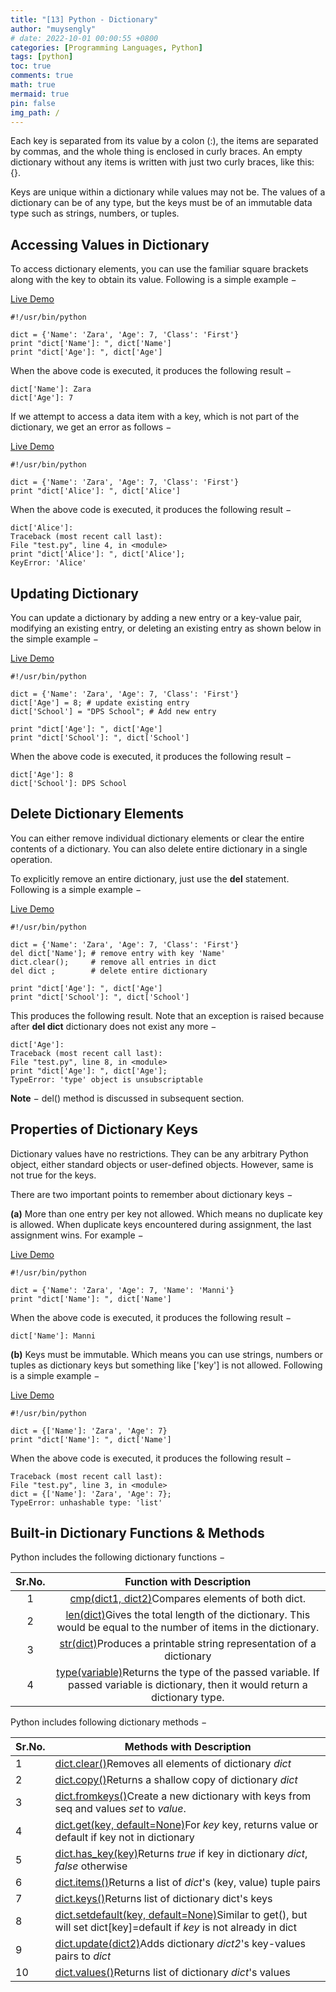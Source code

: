 ```yaml
---
title: "[13] Python - Dictionary"
author: "muysengly"
# date: 2022-10-01 00:00:55 +0800
categories: [Programming Languages, Python]
tags: [python]
toc: true
comments: true
math: true
mermaid: true
pin: false
img_path: /
---
```


Each key is separated from its value by a colon (:), the items are separated by commas, and the whole thing is enclosed in curly braces. An empty dictionary without any items is written with just two curly braces, like this: {}.

Keys are unique within a dictionary while values may not be. The values of a dictionary can be of any type, but the keys must be of an immutable data type such as strings, numbers, or tuples.

## Accessing Values in Dictionary

To access dictionary elements, you can use the familiar square brackets along with the key to obtain its value. Following is a simple example −

[ Live Demo](http://tpcg.io/KTBDvD)

```
#!/usr/bin/python

dict = {'Name': 'Zara', 'Age': 7, 'Class': 'First'}
print "dict['Name']: ", dict['Name']
print "dict['Age']: ", dict['Age']
```

When the above code is executed, it produces the following result −

```
dict['Name']: Zara
dict['Age']: 7
```

If we attempt to access a data item with a key, which is not part of the dictionary, we get an error as follows −

[ Live Demo](http://tpcg.io/pzUOPx)

```
#!/usr/bin/python

dict = {'Name': 'Zara', 'Age': 7, 'Class': 'First'}
print "dict['Alice']: ", dict['Alice']
```

When the above code is executed, it produces the following result −

```
dict['Alice']:
Traceback (most recent call last):
File "test.py", line 4, in <module>
print "dict['Alice']: ", dict['Alice'];
KeyError: 'Alice'
```

## Updating Dictionary

You can update a dictionary by adding a new entry or a key-value pair, modifying an existing entry, or deleting an existing entry as shown below in the simple example −

[ Live Demo](http://tpcg.io/porcg2)

```
#!/usr/bin/python

dict = {'Name': 'Zara', 'Age': 7, 'Class': 'First'}
dict['Age'] = 8; # update existing entry
dict['School'] = "DPS School"; # Add new entry

print "dict['Age']: ", dict['Age']
print "dict['School']: ", dict['School']
```

When the above code is executed, it produces the following result −

```
dict['Age']: 8
dict['School']: DPS School
```

## Delete Dictionary Elements

You can either remove individual dictionary elements or clear the entire contents of a dictionary. You can also delete entire dictionary in a single operation.

To explicitly remove an entire dictionary, just use the **del** statement. Following is a simple example −

[ Live Demo](http://tpcg.io/mbvT73)

```
#!/usr/bin/python

dict = {'Name': 'Zara', 'Age': 7, 'Class': 'First'}
del dict['Name']; # remove entry with key 'Name'
dict.clear();     # remove all entries in dict
del dict ;        # delete entire dictionary

print "dict['Age']: ", dict['Age']
print "dict['School']: ", dict['School']
```

This produces the following result. Note that an exception is raised because after **del dict** dictionary does not exist any more −

```
dict['Age']:
Traceback (most recent call last):
File "test.py", line 8, in <module>
print "dict['Age']: ", dict['Age'];
TypeError: 'type' object is unsubscriptable
```

**Note** − del() method is discussed in subsequent section.

## Properties of Dictionary Keys

Dictionary values have no restrictions. They can be any arbitrary Python object, either standard objects or user-defined objects. However, same is not true for the keys.

There are two important points to remember about dictionary keys −

**(a)** More than one entry per key not allowed. Which means no duplicate key is allowed. When duplicate keys encountered during assignment, the last assignment wins. For example −

[ Live Demo](http://tpcg.io/rEJFby)

```
#!/usr/bin/python

dict = {'Name': 'Zara', 'Age': 7, 'Name': 'Manni'}
print "dict['Name']: ", dict['Name']
```

When the above code is executed, it produces the following result −

```
dict['Name']: Manni
```

**(b)** Keys must be immutable. Which means you can use strings, numbers or tuples as dictionary keys but something like ['key'] is not allowed. Following is a simple example −

[ Live Demo](http://tpcg.io/BLKmXZ)

```
#!/usr/bin/python

dict = {['Name']: 'Zara', 'Age': 7}
print "dict['Name']: ", dict['Name']
```

When the above code is executed, it produces the following result −

```
Traceback (most recent call last):
File "test.py", line 3, in <module>
dict = {['Name']: 'Zara', 'Age': 7};
TypeError: unhashable type: 'list'
```

## Built-in Dictionary Functions & Methods

Python includes the following dictionary functions −

| Sr.No. |                                                                                   Function with Description                                                                                   |
| :----: | :-------------------------------------------------------------------------------------------------------------------------------------------------------------------------------------------: |
|   1    |                                         [cmp(dict1, dict2)](https://www.tutorialspoint.com/python/dictionary_cmp.htm)Compares elements of both dict.                                          |
|   2    |         [len(dict)](https://www.tutorialspoint.com/python/dictionary_len.htm)Gives the total length of the dictionary. This would be equal to the number of items in the dictionary.          |
|   3    |                                [str(dict)](https://www.tutorialspoint.com/python/dictionary_str.htm)Produces a printable string representation of a dictionary                                |
|   4    | [type(variable)](https://www.tutorialspoint.com/python/dictionary_type.htm)Returns the type of the passed variable. If passed variable is dictionary, then it would return a dictionary type. |

Python includes following dictionary methods −

| Sr.No. | Methods with Description                                                                                                                                                              |
| ------ | ------------------------------------------------------------------------------------------------------------------------------------------------------------------------------------- |
| 1      | [dict.clear()](https://www.tutorialspoint.com/python/dictionary_clear.htm)Removes all elements of dictionary _dict_                                                                   |
| 2      | [dict.copy()](https://www.tutorialspoint.com/python/dictionary_copy.htm)Returns a shallow copy of dictionary _dict_                                                                   |
| 3      | [dict.fromkeys()](https://www.tutorialspoint.com/python/dictionary_fromkeys.htm)Create a new dictionary with keys from seq and values _set_ to _value_.                               |
| 4      | [dict.get(key, default=None)](https://www.tutorialspoint.com/python/dictionary_get.htm)For _key_ key, returns value or default if key not in dictionary                               |
| 5      | [dict.has_key(key)](https://www.tutorialspoint.com/python/dictionary_has_key.htm)Returns _true_ if key in dictionary _dict_, _false_ otherwise                                        |
| 6      | [dict.items()](https://www.tutorialspoint.com/python/dictionary_items.htm)Returns a list of _dict_'s (key, value) tuple pairs                                                         |
| 7      | [dict.keys()](https://www.tutorialspoint.com/python/dictionary_keys.htm)Returns list of dictionary dict's keys                                                                        |
| 8      | [dict.setdefault(key, default=None)](https://www.tutorialspoint.com/python/dictionary_setdefault.htm)Similar to get(), but will set dict[key]=default if _key_ is not already in dict |
| 9      | [dict.update(dict2)](https://www.tutorialspoint.com/python/dictionary_update.htm)Adds dictionary _dict2_'s key-values pairs to _dict_                                                 |
| 10     | [dict.values()](https://www.tutorialspoint.com/python/dictionary_values.htm)Returns list of dictionary _dict_'s values                                                                |
